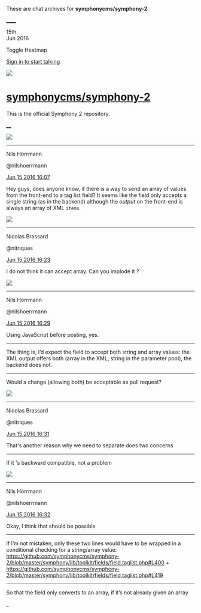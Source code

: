 These are chat archives for **symphonycms/symphony-2**

[__](/symphonycms/symphony-2/archives/2016/06/16)[__](/symphonycms/symphony-2/archives/2016/06/14)

15th  
Jun 2016

Toggle Heatmap

[Sign in to start talking](/login?action=login&button=archive-login)

![](https://avatars-02.gitter.im/group/iv/3/57542c45c43b8c601977197e?s=48)

#  [symphonycms/symphony-2](/symphonycms/symphony-2)

This is the official Symphony 2 repository.

[ __](/orgs/symphonycms/rooms "More symphonycms rooms")

![](https://avatars0.githubusercontent.com/u/25466?v=3&s=30)

____

Nils Hörrmann

@nilshoerrmann

[Jun 15 2016
16:07](https://gitter.im/symphonycms/symphony-2?at=57617d27dfb1d8aa45a3b36c)

Hey guys, does anyone know, if there is a way to send an array of values from
the front-end to a tag list field? It seems like the field only accepts a
single string (as in the backend) although the _output_ on the front-end is
always an array of XML `items`.

![](https://avatars1.githubusercontent.com/u/771169?v=3&s=30)

____

Nicolas Brassard

@nitriques

[Jun 15 2016
16:23](https://gitter.im/symphonycms/symphony-2?at=5761811bb8ad3d5d7ee066d6)

I do not think it can accept array. Can you implode it ?

![](https://avatars0.githubusercontent.com/u/25466?v=3&s=30)

____

Nils Hörrmann

@nilshoerrmann

[Jun 15 2016
16:29](https://gitter.im/symphonycms/symphony-2?at=5761826edfb1d8aa45a3b579)

Using JavaScript before posting, yes.

____

The thing is, I’d expect the field to accept both string and array values: the
XML output offers both (array in the XML, string in the parameter pool), the
backend does not.

____

Would a change (allowing both) be acceptable as pull request?

![](https://avatars1.githubusercontent.com/u/771169?v=3&s=30)

____

Nicolas Brassard

@nitriques

[Jun 15 2016
16:31](https://gitter.im/symphonycms/symphony-2?at=576182ecf191398330a0d21b)

That's another reason why we need to separate does two concerns

____

If it 's backward compatible, not a problem

![](https://avatars0.githubusercontent.com/u/25466?v=3&s=30)

____

Nils Hörrmann

@nilshoerrmann

[Jun 15 2016
16:32](https://gitter.im/symphonycms/symphony-2?at=5761832236c83a880205f484)

Okay, I think that should be possible

____

If I’m not mistaken, only these two lines would have to be wrapped in a
conditional checking for a string/array value:
<https://github.com/symphonycms/symphony-2/blob/master/symphony/lib/toolkit/fields/field.taglist.php#L400>
\+
<https://github.com/symphonycms/symphony-2/blob/master/symphony/lib/toolkit/fields/field.taglist.php#L419>

____

So that the field only converts to an array, if it’s not already given an
array

_

